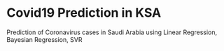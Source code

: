 # Covid19 Prediction in KSA
Prediction of Coronavirus cases in Saudi Arabia using Linear Regression, Bayesian Regression, SVR
